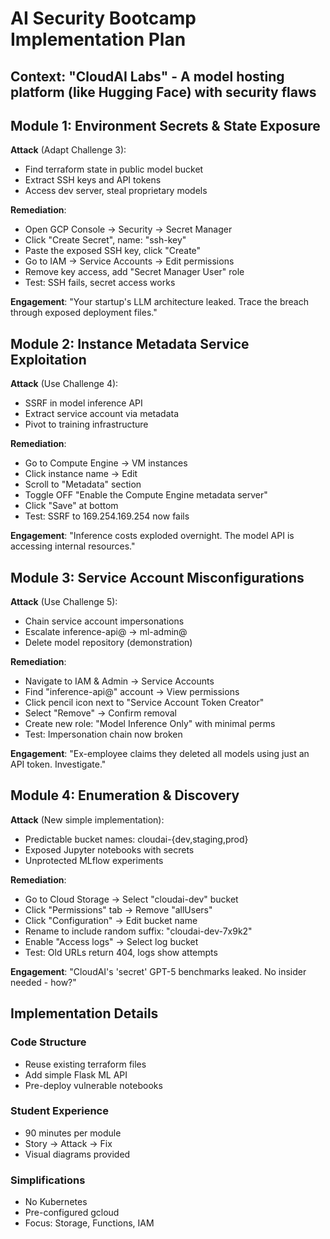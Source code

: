 # AI Security Bootcamp Implementation Plan

## Context: "CloudAI Labs" - A model hosting platform (like Hugging Face) with security flaws

## Module 1: Environment Secrets & State Exposure
**Attack** (Adapt Challenge 3):
- Find terraform state in public model bucket
- Extract SSH keys and API tokens
- Access dev server, steal proprietary models

**Remediation**:
- Open GCP Console → Security → Secret Manager
- Click "Create Secret", name: "ssh-key"
- Paste the exposed SSH key, click "Create"
- Go to IAM → Service Accounts → Edit permissions
- Remove key access, add "Secret Manager User" role
- Test: SSH fails, secret access works

**Engagement**: "Your startup's LLM architecture leaked. Trace the breach through exposed deployment files."

## Module 2: Instance Metadata Service Exploitation  
**Attack** (Use Challenge 4):
- SSRF in model inference API
- Extract service account via metadata
- Pivot to training infrastructure

**Remediation**:
- Go to Compute Engine → VM instances
- Click instance name → Edit
- Scroll to "Metadata" section
- Toggle OFF "Enable the Compute Engine metadata server"
- Click "Save" at bottom
- Test: SSRF to 169.254.169.254 now fails

**Engagement**: "Inference costs exploded overnight. The model API is accessing internal resources."

## Module 3: Service Account Misconfigurations
**Attack** (Use Challenge 5):
- Chain service account impersonations
- Escalate inference-api@ → ml-admin@
- Delete model repository (demonstration)

**Remediation**:
- Navigate to IAM & Admin → Service Accounts
- Find "inference-api@" account → View permissions
- Click pencil icon next to "Service Account Token Creator"
- Select "Remove" → Confirm removal
- Create new role: "Model Inference Only" with minimal perms
- Test: Impersonation chain now broken

**Engagement**: "Ex-employee claims they deleted all models using just an API token. Investigate."

## Module 4: Enumeration & Discovery
**Attack** (New simple implementation):
- Predictable bucket names: cloudai-{dev,staging,prod}
- Exposed Jupyter notebooks with secrets
- Unprotected MLflow experiments

**Remediation**:
- Go to Cloud Storage → Select "cloudai-dev" bucket
- Click "Permissions" tab → Remove "allUsers"
- Click "Configuration" → Edit bucket name
- Rename to include random suffix: "cloudai-dev-7x9k2"
- Enable "Access logs" → Select log bucket
- Test: Old URLs return 404, logs show attempts

**Engagement**: "CloudAI's 'secret' GPT-5 benchmarks leaked. No insider needed - how?"

## Implementation Details

### Code Structure
- Reuse existing terraform files
- Add simple Flask ML API
- Pre-deploy vulnerable notebooks

### Student Experience  
- 90 minutes per module
- Story → Attack → Fix
- Visual diagrams provided

### Simplifications
- No Kubernetes
- Pre-configured gcloud
- Focus: Storage, Functions, IAM